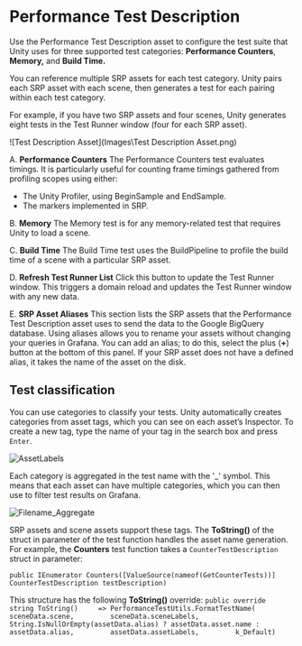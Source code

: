 # Performance Test Description 

Use the Performance Test Description asset to configure the test suite that Unity uses for three supported test categories: **Performance Counters**, **Memory,** and **Build Time.**

You can reference multiple SRP assets for each test category. Unity pairs each SRP asset with each scene, then generates a test for each pairing within each test category. 

For example, if you have two SRP assets and four scenes, Unity generates eight tests in the Test Runner window (four for each SRP asset).

![Test Description Asset](Images\Test Description Asset.png)

A. **Performance Counters**
The Performance Counters test evaluates timings. It is particularly useful for counting frame timings gathered from profiling scopes using either:

- The Unity Profiler, using BeginSample and EndSample.
- The markers implemented in SRP.

B. **Memory**
The Memory test is for any memory-related test that requires Unity to load a scene.

C. **Build Time**
The Build Time test uses the BuildPipeline to profile the build time of a scene with a particular SRP asset.

D. **Refresh Test Runner List**
Click this button to update the Test Runner window. This triggers a domain reload and updates the Test Runner window with any new data. 

E. **SRP Asset Aliases**
This section lists the SRP assets that the Performance Test Description asset uses to send the data to the Google BigQuery database. Using aliases allows you to rename your assets without changing your queries in Grafana. You can add an alias; to do this, select the plus (**+**) button at the bottom of this panel. If your SRP asset does not have a defined alias, it takes the name of the asset on the disk.

<a name="test-classification"></a>
## Test classification
You can use categories to classify your tests. Unity automatically creates categories from asset tags, which you can see on each asset’s Inspector. To create a new tag, type the name of your tag in the search box and press `Enter`.

![AssetLabels](Images\AssetLabels.png)

Each category is aggregated in the test name with the '_' symbol. This means that each asset can have multiple categories, which you can then use to filter test results on Grafana.

![Filename_Aggregate](Images\Filename_Aggregate.png)

SRP assets and scene assets support these tags. The **ToString()** of the struct in parameter of the test function handles the asset name generation. For example, the **Counters** test function takes a `CounterTestDescription` struct in parameter:

`public IEnumerator Counters([ValueSource(nameof(GetCounterTests))] CounterTestDescription testDescription)`

This structure has the following **ToString()** override:
`
public override string ToString()
​    => PerformanceTestUtils.FormatTestName(
​        sceneData.scene,
​        sceneData.sceneLabels,
​        String.IsNullOrEmpty(assetData.alias) ? assetData.asset.name : assetData.alias,
​        assetData.assetLabels,
​        k_Default)
`

